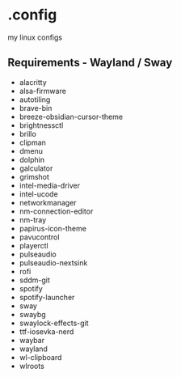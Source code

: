 # .config
my linux configs

## Requirements - Wayland / Sway
<ul>
  <li>alacritty</li>
  <li>alsa-firmware</li>
  <li>autotiling</li>
  <li>brave-bin</li>
  <li>breeze-obsidian-cursor-theme</li>
  <li>brightnessctl</li>
  <li>brillo</li>
  <li>clipman</li>
  <li>dmenu</li>
  <li>dolphin</li>
  <li>galculator</li>
  <li>grimshot</li>
  <li>intel-media-driver</li>
  <li>intel-ucode</li>
  <li>networkmanager</li>
  <li>nm-connection-editor</li>
  <li>nm-tray</li>
  <li>papirus-icon-theme</li>
  <li>pavucontrol</li>
  <li>playerctl</li>
  <li>pulseaudio</li>
  <li>pulseaudio-nextsink</li>
  <li>rofi</li>
  <li>sddm-git</li>
  <li>spotify</li>
  <li>spotify-launcher</li>
  <li>sway</li>
  <li>swaybg</li>
  <li>swaylock-effects-git</li>
  <li>ttf-iosevka-nerd</li>
  <li>waybar</li>
  <li>wayland</li>
  <li>wl-clipboard</li>
  <li>wlroots</li>
</ul>

